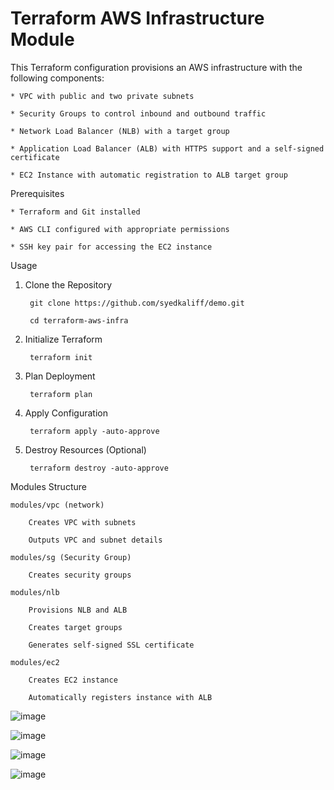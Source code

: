 # Terraform AWS Infrastructure Module

This Terraform configuration provisions an AWS infrastructure with the following components:

	* VPC with public and two private subnets

	* Security Groups to control inbound and outbound traffic

	* Network Load Balancer (NLB) with a target group

	* Application Load Balancer (ALB) with HTTPS support and a self-signed certificate

	* EC2 Instance with automatic registration to ALB target group


Prerequisites

	* Terraform and Git installed 

	* AWS CLI configured with appropriate permissions

	* SSH key pair for accessing the EC2 instance


Usage

1. Clone the Repository

 		git clone https://github.com/syedkaliff/demo.git

 		cd terraform-aws-infra

2. Initialize Terraform

 		terraform init

3. Plan Deployment

 		terraform plan

4. Apply Configuration

 		terraform apply -auto-approve

5. Destroy Resources (Optional)

   	 	terraform destroy -auto-approve


Modules Structure

	modules/vpc (network)

		Creates VPC with subnets

		Outputs VPC and subnet details

	modules/sg (Security Group)

		Creates security groups

	modules/nlb

		Provisions NLB and ALB

		Creates target groups

		Generates self-signed SSL certificate

	modules/ec2

		Creates EC2 instance

		Automatically registers instance with ALB
 
![image](https://github.com/user-attachments/assets/e63d6fc3-d299-4c73-957a-ad5fbbc4c35b)

![image](https://github.com/user-attachments/assets/a7476a8e-3bf3-4a6b-abc0-f2cd80fa622d)

![image](https://github.com/user-attachments/assets/8c7d4cf3-1273-4cb4-b86b-6dc8c22bd54a)

![image](https://github.com/user-attachments/assets/488e2819-2470-45b5-bc0c-9ee0699a453c)



